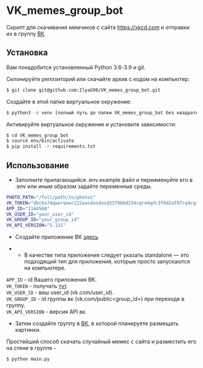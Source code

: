 # VK_memes_group_bot
Скрипт для скачивания мемчиков с сайта https://xkcd.com и отправки их в группу [ВК](https://vk.com)
## Установка
Вам понадобится установленный Python 3.6-3.9 и git.

Склонируйте репозиторий или скачайте архив с кодом на компьютер:
```bash
$ git clone git@github.com:IlyaG96/VK_memes_group_bot.git
```
Создайте в этой папке виртуальное окружение:
```bash
$ python3 -m venv [полный путь до папки VK_memes_group_bot без квадратных скобочек] env
```
Активируйте виртуальное окружение и установите зависимости:
```bash
$ cd VK_memes_group_bot
$ source env/bin/activate
$ pip install -r requirements.txt
```
## Использование
- Заполните прилагающийся .env.example файл и переименуйте его в .env или иным образом задайте переменные среды.

```bash
PHOTO_PATH="/full/path/to/photos"
VK_TOKEN="dbc6a74qwerqewr222aasdasdasd337966d234cqr44qdc3f0d2af87rq4cqr4237fdb"
APP_ID="1144560"
VK_USER_ID="your_user_id"
VK_GROUP_ID="your_group_id"
VK_API_VERSION="5.131"
```
- Создайте приложение ВК [здесь](https://dev.vk.com)

- - В качестве типа приложения следует указать standalone — это подходящий тип для приложений, которые просто запускаются на компьютере.  

`APP_ID` - id Вашего приложения ВК.  
`VK_TOKEN` - получать [тут](https://dev.vk.com/api/access-token/implicit-flow-user).  
`VK_USER_ID` - ваш user_id (vk.com/user_id).  
`VK_GROUP_ID` - id группы вк (vk.com/public<group_id>) при переходе в группу.  
`VK_API_VERSION` - версия API вк.

- Затем создайте группу в [ВК](https://vk.com/groups), в которой планируете размещать картинки.


Простейший способ скачать случайный мемес с сайта и разместить его на стене в группе -
```bash
$ python main.py
```

